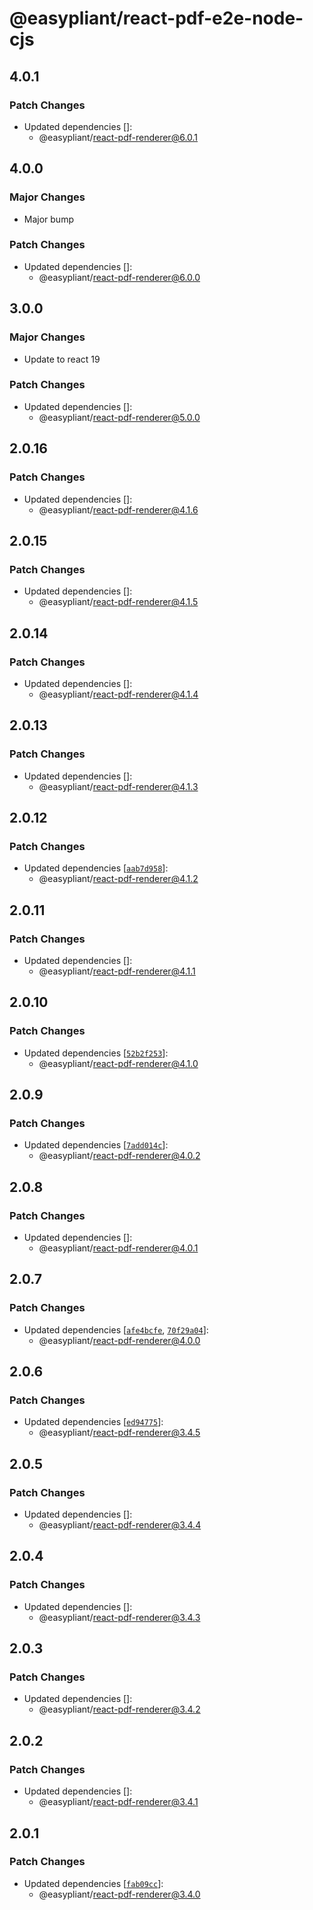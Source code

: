 # @easypliant/react-pdf-e2e-node-cjs

## 4.0.1

### Patch Changes

- Updated dependencies []:
  - @easypliant/react-pdf-renderer@6.0.1

## 4.0.0

### Major Changes

- Major bump

### Patch Changes

- Updated dependencies []:
  - @easypliant/react-pdf-renderer@6.0.0

## 3.0.0

### Major Changes

- Update to react 19

### Patch Changes

- Updated dependencies []:
  - @easypliant/react-pdf-renderer@5.0.0

## 2.0.16

### Patch Changes

- Updated dependencies []:
  - @easypliant/react-pdf-renderer@4.1.6

## 2.0.15

### Patch Changes

- Updated dependencies []:
  - @easypliant/react-pdf-renderer@4.1.5

## 2.0.14

### Patch Changes

- Updated dependencies []:
  - @easypliant/react-pdf-renderer@4.1.4

## 2.0.13

### Patch Changes

- Updated dependencies []:
  - @easypliant/react-pdf-renderer@4.1.3

## 2.0.12

### Patch Changes

- Updated dependencies
  [[`aab7d958`](https://github.com/diegomura/react-pdf/commit/aab7d95870d9073e4acb004aa0cce9cfa19b7f0e)]:
  - @easypliant/react-pdf-renderer@4.1.2

## 2.0.11

### Patch Changes

- Updated dependencies []:
  - @easypliant/react-pdf-renderer@4.1.1

## 2.0.10

### Patch Changes

- Updated dependencies
  [[`52b2f253`](https://github.com/diegomura/react-pdf/commit/52b2f25349bee0c09399bc2e7e5e89db5e1433fd)]:
  - @easypliant/react-pdf-renderer@4.1.0

## 2.0.9

### Patch Changes

- Updated dependencies
  [[`7add014c`](https://github.com/diegomura/react-pdf/commit/7add014c6bc9cff649dd1a56fc47214888613b6b)]:
  - @easypliant/react-pdf-renderer@4.0.2

## 2.0.8

### Patch Changes

- Updated dependencies []:
  - @easypliant/react-pdf-renderer@4.0.1

## 2.0.7

### Patch Changes

- Updated dependencies
  [[`afe4bcfe`](https://github.com/diegomura/react-pdf/commit/afe4bcfe6f4b991cf22341242fc27d169b758d47),
  [`70f29a04`](https://github.com/diegomura/react-pdf/commit/70f29a0407b1d56e9a7932b25c0d69132e9b4119)]:
  - @easypliant/react-pdf-renderer@4.0.0

## 2.0.6

### Patch Changes

- Updated dependencies
  [[`ed94775`](https://github.com/diegomura/react-pdf/commit/ed94775f4d44db0886ff08c71d09f446bace6392)]:
  - @easypliant/react-pdf-renderer@3.4.5

## 2.0.5

### Patch Changes

- Updated dependencies []:
  - @easypliant/react-pdf-renderer@3.4.4

## 2.0.4

### Patch Changes

- Updated dependencies []:
  - @easypliant/react-pdf-renderer@3.4.3

## 2.0.3

### Patch Changes

- Updated dependencies []:
  - @easypliant/react-pdf-renderer@3.4.2

## 2.0.2

### Patch Changes

- Updated dependencies []:
  - @easypliant/react-pdf-renderer@3.4.1

## 2.0.1

### Patch Changes

- Updated dependencies
  [[`fab09cc`](https://github.com/diegomura/react-pdf/commit/fab09cc9814326fdb44d2bcb7097ba9960d441d1)]:
  - @easypliant/react-pdf-renderer@3.4.0
